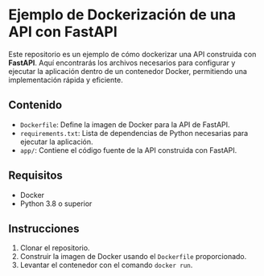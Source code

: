 # Ejemplo de Dockerización de una API con FastAPI

Este repositorio es un ejemplo de cómo dockerizar una API construida con **FastAPI**. Aquí encontrarás los archivos necesarios para configurar y ejecutar la aplicación dentro de un contenedor Docker, permitiendo una implementación rápida y eficiente.

## Contenido

- `Dockerfile`: Define la imagen de Docker para la API de FastAPI.
- `requirements.txt`: Lista de dependencias de Python necesarias para ejecutar la aplicación.
- `app/`: Contiene el código fuente de la API construida con FastAPI.

## Requisitos

- Docker
- Python 3.8 o superior

## Instrucciones

1. Clonar el repositorio.
2. Construir la imagen de Docker usando el `Dockerfile` proporcionado.
3. Levantar el contenedor con el comando `docker run`.
